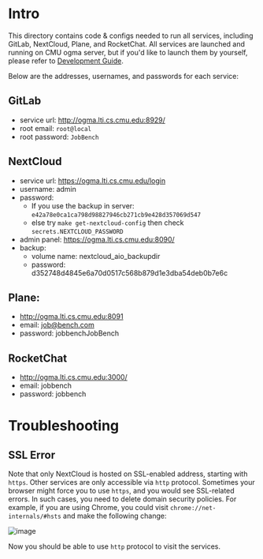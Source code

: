 # Intro

This directory contains code & configs needed to run all services,
including GitLab, NextCloud, Plane, and RocketChat. All services
are launched and running on CMU ogma server, but if you'd like
to launch them by yourself, please refer to [Development Guide](https://github.com/neulab/JobBench/blob/main/DEVELOPMENT.md).

Below are the addresses, usernames, and passwords for each service:

## GitLab
* service url: http://ogma.lti.cs.cmu.edu:8929/
* root email: `root@local`
* root password: `JobBench`

## NextCloud
* service url: https://ogma.lti.cs.cmu.edu/login
* username: admin
* password: 
    * If you use the backup in server: `e42a78e0ca1ca798d98827946cb271cb9e428d357069d547`
    * else try `make get-nextcloud-config` then check `secrets.NEXTCLOUD_PASSWORD`
* admin panel: https://ogma.lti.cs.cmu.edu:8090/
* backup: 
    * volume name: nextcloud_aio_backupdir
    * password: d352748d4845e6a70d0517c568b879d1e3dba54deb0b7e6c

## Plane:
* http://ogma.lti.cs.cmu.edu:8091
* email: job@bench.com
* password: jobbenchJobBench

## RocketChat
* http://ogma.lti.cs.cmu.edu:3000/
* email: jobbench
* password: jobbench

# Troubleshooting

## SSL Error

Note that only NextCloud is hosted on SSL-enabled address, starting with `https`.
Other services are only accessible via `http` protocol. Sometimes your browser
might force you to use `https`, and you would see SSL-related errors. In such cases,
you need to delete domain security policies. For example, if you are using Chrome,
you could visit `chrome://net-internals/#hsts` and make the following change:

![image](https://github.com/user-attachments/assets/a8657d53-313e-4b02-ac26-b551273f9277)

Now you should be able to use `http` protocol to visit the services.

